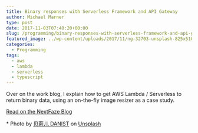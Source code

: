 ```yaml
---
title: Binary responses with Serverless Framework and API Gateway
author: Michael Marner
type: post
date: 2017-11-03T07:40:20+00:00
slug: /programming/binary-responses-with-serverless-framework-and-api-gateway/
featured_image: ../wp-content/uploads/2017/11/ng-32703-unsplash-825x510.jpg
categories:
  - Programming
tags:
  - aws
  - lambda
  - serverless
  - typescript
---
```


Over on the work blog, I explain how to get AWS Lambda / Serverless to return binary data, using an on-the-fly image resizer as a case study.

<a href="https://medium.com/nextfaze/binary-responses-with-serverless-framework-and-api-gateway-5fde91376b76" target="_blank" rel="noopener">Read on the NextFaze Blog</a>

<span>\* Photo by <a href="https://unsplash.com/@danist07?utm_source=unsplash&amp;utm_medium=referral&amp;utm_content=creditCopyText">贝莉儿 DANIST</a> on <a href="https://unsplash.com/s/photos/ng-jellyfish?utm_source=unsplash&amp;utm_medium=referral&amp;utm_content=creditCopyText">Unsplash</a></span>
